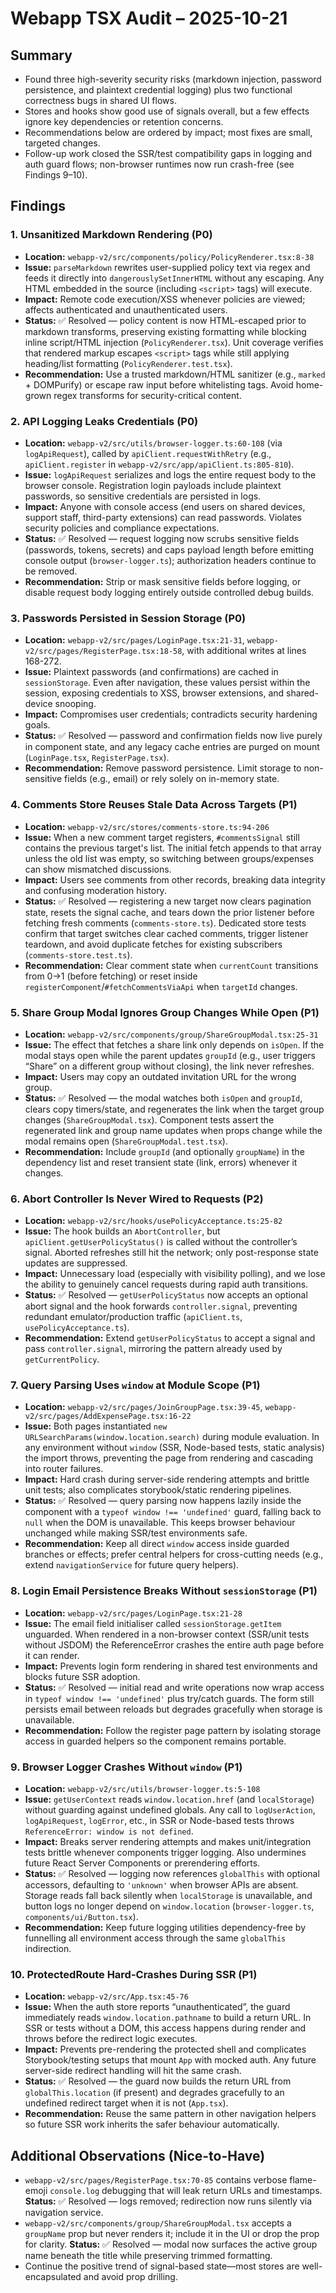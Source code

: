 # Webapp TSX Audit – 2025-10-21

## Summary
- Found three high-severity security risks (markdown injection, password persistence, and plaintext credential logging) plus two functional correctness bugs in shared UI flows.
- Stores and hooks show good use of signals overall, but a few effects ignore key dependencies or retention concerns.
- Recommendations below are ordered by impact; most fixes are small, targeted changes.
- Follow-up work closed the SSR/test compatibility gaps in logging and auth guard flows; non-browser runtimes now run crash-free (see Findings 9–10).

## Findings

### 1. Unsanitized Markdown Rendering (P0)
- **Location:** `webapp-v2/src/components/policy/PolicyRenderer.tsx:8-38`
- **Issue:** `parseMarkdown` rewrites user-supplied policy text via regex and feeds it directly into `dangerouslySetInnerHTML` without any escaping. Any HTML embedded in the source (including `<script>` tags) will execute.
- **Impact:** Remote code execution/XSS whenever policies are viewed; affects authenticated and unauthenticated users.
- **Status:** ✅ Resolved — policy content is now HTML-escaped prior to markdown transforms, preserving existing formatting while blocking inline script/HTML injection (`PolicyRenderer.tsx`). Unit coverage verifies that rendered markup escapes `<script>` tags while still applying heading/list formatting (`PolicyRenderer.test.tsx`).
- **Recommendation:** Use a trusted markdown/HTML sanitizer (e.g., `marked` + DOMPurify) or escape raw input before whitelisting tags. Avoid home-grown regex transforms for security-critical content.

### 2. API Logging Leaks Credentials (P0)
- **Location:** `webapp-v2/src/utils/browser-logger.ts:60-108` (via `logApiRequest`), called by `apiClient.requestWithRetry` (e.g., `apiClient.register` in `webapp-v2/src/app/apiClient.ts:805-810`).
- **Issue:** `logApiRequest` serializes and logs the entire request body to the browser console. Registration login payloads include plaintext passwords, so sensitive credentials are persisted in logs.
- **Impact:** Anyone with console access (end users on shared devices, support staff, third-party extensions) can read passwords. Violates security policies and compliance expectations.
- **Status:** ✅ Resolved — request logging now scrubs sensitive fields (passwords, tokens, secrets) and caps payload length before emitting console output (`browser-logger.ts`); authorization headers continue to be removed.
- **Recommendation:** Strip or mask sensitive fields before logging, or disable request body logging entirely outside controlled debug builds.

### 3. Passwords Persisted in Session Storage (P0)
- **Location:** `webapp-v2/src/pages/LoginPage.tsx:21-31`, `webapp-v2/src/pages/RegisterPage.tsx:18-58`, with additional writes at lines 168-272.
- **Issue:** Plaintext passwords (and confirmations) are cached in `sessionStorage`. Even after navigation, these values persist within the session, exposing credentials to XSS, browser extensions, and shared-device snooping.
- **Impact:** Compromises user credentials; contradicts security hardening goals.
- **Status:** ✅ Resolved — password and confirmation fields now live purely in component state, and any legacy cache entries are purged on mount (`LoginPage.tsx`, `RegisterPage.tsx`).
- **Recommendation:** Remove password persistence. Limit storage to non-sensitive fields (e.g., email) or rely solely on in-memory state.

### 4. Comments Store Reuses Stale Data Across Targets (P1)
- **Location:** `webapp-v2/src/stores/comments-store.ts:94-206`
- **Issue:** When a new comment target registers, `#commentsSignal` still contains the previous target's list. The initial fetch appends to that array unless the old list was empty, so switching between groups/expenses can show mismatched discussions.
- **Impact:** Users see comments from other records, breaking data integrity and confusing moderation history.
- **Status:** ✅ Resolved — registering a new target now clears pagination state, resets the signal cache, and tears down the prior listener before fetching fresh comments (`comments-store.ts`). Dedicated store tests confirm that target switches clear cached comments, trigger listener teardown, and avoid duplicate fetches for existing subscribers (`comments-store.test.ts`).
- **Recommendation:** Clear comment state when `currentCount` transitions from 0→1 (before fetching) or reset inside `registerComponent`/`#fetchCommentsViaApi` when `targetId` changes.

### 5. Share Group Modal Ignores Group Changes While Open (P1)
- **Location:** `webapp-v2/src/components/group/ShareGroupModal.tsx:25-31`
- **Issue:** The effect that fetches a share link only depends on `isOpen`. If the modal stays open while the parent updates `groupId` (e.g., user triggers “Share” on a different group without closing), the link never refreshes.
- **Impact:** Users may copy an outdated invitation URL for the wrong group.
- **Status:** ✅ Resolved — the modal watches both `isOpen` and `groupId`, clears copy timers/state, and regenerates the link when the target group changes (`ShareGroupModal.tsx`). Component tests assert the regenerated link and group name updates when props change while the modal remains open (`ShareGroupModal.test.tsx`).
- **Recommendation:** Include `groupId` (and optionally `groupName`) in the dependency list and reset transient state (link, errors) whenever it changes.

### 6. Abort Controller Is Never Wired to Requests (P2)
- **Location:** `webapp-v2/src/hooks/usePolicyAcceptance.ts:25-82`
- **Issue:** The hook builds an `AbortController`, but `apiClient.getUserPolicyStatus()` is called without the controller’s signal. Aborted refreshes still hit the network; only post-response state updates are suppressed.
- **Impact:** Unnecessary load (especially with visibility polling), and we lose the ability to genuinely cancel requests during rapid auth transitions.
- **Status:** ✅ Resolved — `getUserPolicyStatus` now accepts an optional abort signal and the hook forwards `controller.signal`, preventing redundant emulator/production traffic (`apiClient.ts`, `usePolicyAcceptance.ts`).
- **Recommendation:** Extend `getUserPolicyStatus` to accept a signal and pass `controller.signal`, mirroring the pattern already used by `getCurrentPolicy`.

### 7. Query Parsing Uses `window` at Module Scope (P1)
- **Location:** `webapp-v2/src/pages/JoinGroupPage.tsx:39-45`, `webapp-v2/src/pages/AddExpensePage.tsx:16-22`
- **Issue:** Both pages instantiated `new URLSearchParams(window.location.search)` during module evaluation. In any environment without `window` (SSR, Node-based tests, static analysis) the import throws, preventing the page from rendering and cascading into router failures.
- **Impact:** Hard crash during server-side rendering attempts and brittle unit tests; also complicates storybook/static rendering pipelines.
- **Status:** ✅ Resolved — query parsing now happens lazily inside the component with a `typeof window !== 'undefined'` guard, falling back to `null` when the DOM is unavailable. This keeps browser behaviour unchanged while making SSR/test environments safe.
- **Recommendation:** Keep all direct `window` access inside guarded branches or effects; prefer central helpers for cross-cutting needs (e.g., extend `navigationService` for future query helpers).

### 8. Login Email Persistence Breaks Without `sessionStorage` (P1)
- **Location:** `webapp-v2/src/pages/LoginPage.tsx:21-28`
- **Issue:** The email field initialiser called `sessionStorage.getItem` unguarded. When rendered in a non-browser context (SSR/unit tests without JSDOM) the ReferenceError crashes the entire auth page before it can render.
- **Impact:** Prevents login form rendering in shared test environments and blocks future SSR adoption.
- **Status:** ✅ Resolved — initial read and write operations now wrap access in `typeof window !== 'undefined'` plus try/catch guards. The form still persists email between reloads but degrades gracefully when storage is unavailable.
- **Recommendation:** Follow the register page pattern by isolating storage access in guarded helpers so the component remains portable.

### 9. Browser Logger Crashes Without `window` (P1)
- **Location:** `webapp-v2/src/utils/browser-logger.ts:5-108`
- **Issue:** `getUserContext` reads `window.location.href` (and `localStorage`) without guarding against undefined globals. Any call to `logUserAction`, `logApiRequest`, `logError`, etc., in SSR or Node-based tests throws `ReferenceError: window is not defined`.
- **Impact:** Breaks server rendering attempts and makes unit/integration tests brittle whenever components trigger logging. Also undermines future React Server Components or prerendering efforts.
- **Status:** ✅ Resolved — logging now references `globalThis` with optional accessors, defaulting to `'unknown'` when browser APIs are absent. Storage reads fall back silently when `localStorage` is unavailable, and button logs no longer depend on `window.location` (`browser-logger.ts`, `components/ui/Button.tsx`).
- **Recommendation:** Keep future logging utilities dependency-free by funnelling all environment access through the same `globalThis` indirection.

### 10. ProtectedRoute Hard-Crashes During SSR (P1)
- **Location:** `webapp-v2/src/App.tsx:45-76`
- **Issue:** When the auth store reports “unauthenticated”, the guard immediately reads `window.location.pathname` to build a return URL. In SSR or tests without a DOM, this access happens during render and throws before the redirect logic executes.
- **Impact:** Prevents pre-rendering the protected shell and complicates Storybook/testing setups that mount `App` with mocked auth. Any future server-side redirect handling will hit the same crash.
- **Status:** ✅ Resolved — the guard now builds the return URL from `globalThis.location` (if present) and degrades gracefully to an undefined redirect target when it is not (`App.tsx`).
- **Recommendation:** Reuse the same pattern in other navigation helpers so future SSR work inherits the safer behaviour automatically.

## Additional Observations (Nice-to-Have)
- `webapp-v2/src/pages/RegisterPage.tsx:70-85` contains verbose flame-emoji `console.log` debugging that will leak return URLs and timestamps. **Status:** ✅ Resolved — logs removed; redirection now runs silently via navigation service.
- `webapp-v2/src/components/group/ShareGroupModal.tsx` accepts a `groupName` prop but never renders it; include it in the UI or drop the prop for clarity. **Status:** ✅ Resolved — modal now surfaces the active group name beneath the title while preserving trimmed formatting.
- Continue the positive trend of signal-based state—most stores are well-encapsulated and avoid prop drilling.

